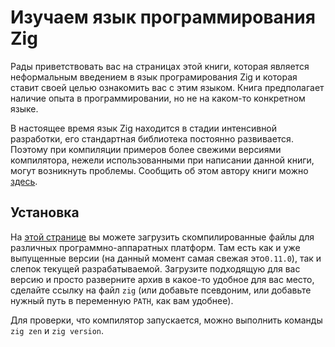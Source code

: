 
# Изучаем язык программирования Zig

Рады приветствовать вас на страницах этой книги, которая является
неформальным введением в язык програмирования Zig и которая ставит своей
целью ознакомить вас с этим языком. Книга предполагает наличие опыта в
программировании, но не на каком-то конкретном языке.

В настоящее время язык Zig находится в стадии интенсивной разработки, его
стандартная библиотека постоянно развивается. Поэтому при компиляции
примеров более свежими версиями компилятора, нежели использованными при
написании данной книги, могут возникнуть проблемы. Сообщить об этом
автору книги можно [здесь](https://github.com/karlseguin/blog/issues).

## Установка

На [этой странице](https://ziglang.org/download/) вы можете загрузить
скомпилированные файлы для различных программно-аппаратных платформ. Там
есть как и уже выпущенные версии (на данный момент самая свежая
это`0.11.0`), так и слепок текущей разрабатываемой. Загрузите подходящую
для вас версию и просто разверните архив в какое-то удобное для вас
место, сделайте ссылку на файл `zig` (или добавьте псевдоним, или
добавьте нужный путь в переменную `PATH`, как вам удобнее).

Для проверки, что компилятор запускается, можно выполнить  команды `zig
zen` и `zig version`.

